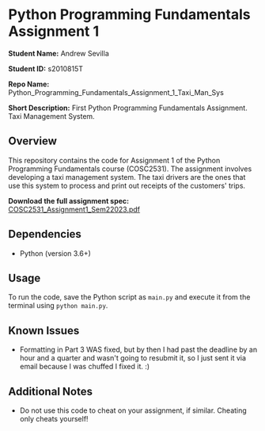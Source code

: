 # Python Programming Fundamentals Assignment 1
**Student Name:** Andrew Sevilla

**Student ID:** s2010815T

**Repo Name:** Python_Programming_Fundamentals_Assignment_1_Taxi_Man_Sys

**Short Description:** First Python Programming Fundamentals Assignment. Taxi Management System.

## Overview
This repository contains the code for Assignment 1 of the Python Programming Fundamentals course (COSC2531). The assignment involves developing a taxi management system. The taxi
drivers are the ones that use this system to process and print out receipts of the customers' trips.

**Download the full assignment spec:** [COSC2531_Assignment1_Sem22023.pdf](COSC2531_Assignment1_Sem22023.pdf)

## Dependencies
* Python (version 3.6+)

## Usage
To run the code, save the Python script as `main.py` and execute it from the terminal using `python main.py`.

## Known Issues
* Formatting in Part 3 WAS fixed, but by then I had past the deadline by an hour and a quarter and wasn't going to resubmit it, so I just sent it via email because I was chuffed I fixed it. :)

## Additional Notes
* Do not use this code to cheat on your assignment, if similar. Cheating only cheats yourself!
